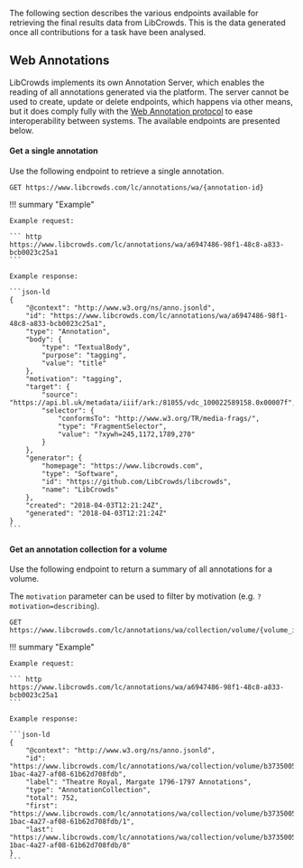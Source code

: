 
The following section describes the various endpoints available for retrieving
the final results data from LibCrowds. This is the data generated once all
contributions for a task have been analysed.

## Web Annotations

LibCrowds implements its own Annotation Server, which enables the reading of
all annotations generated via the platform. The server cannot be used to
create, update or delete endpoints, which happens via other means, but it does
comply fully with the
[Web Annotation protocol](https://www.w3.org/TR/annotation-protocol/) to ease
interoperability between systems. The available endpoints are presented
below.

#### Get a single annotation

Use the following endpoint to retrieve a single annotation.

``` http
GET https://www.libcrowds.com/lc/annotations/wa/{annotation-id}
```

!!! summary "Example"

    Example request:

    ``` http
    https://www.libcrowds.com/lc/annotations/wa/a6947486-98f1-48c8-a833-bcb0023c25a1
    ```

    Example response:

    ```json-ld
    {
        "@context": "http://www.w3.org/ns/anno.jsonld",
        "id": "https://www.libcrowds.com/lc/annotations/wa/a6947486-98f1-48c8-a833-bcb0023c25a1",
        "type": "Annotation",
        "body": {
            "type": "TextualBody",
            "purpose": "tagging",
            "value": "title"
        },
        "motivation": "tagging",
        "target": {
            "source": "https://api.bl.uk/metadata/iiif/ark:/81055/vdc_100022589158.0x00007f",
            "selector": {
                "conformsTo": "http://www.w3.org/TR/media-frags/",
                "type": "FragmentSelector",
                "value": "?xywh=245,1172,1789,270"
            }
        },
        "generator": {
            "homepage": "https://www.libcrowds.com",
            "type": "Software",
            "id": "https://github.com/LibCrowds/libcrowds",
            "name": "LibCrowds"
        },
        "created": "2018-04-03T12:21:24Z",
        "generated": "2018-04-03T12:21:24Z"
    }
    ```

#### Get an annotation collection for a volume

Use the following endpoint to return a summary of all annotations for a
volume.

The `motivation` parameter can be used to filter by motivation
(e.g. `?motivation=describing`).

``` http
GET https://www.libcrowds.com/lc/annotations/wa/collection/volume/{volume_id}
```

!!! summary "Example"

    Example request:

    ``` http
    https://www.libcrowds.com/lc/annotations/wa/a6947486-98f1-48c8-a833-bcb0023c25a1
    ```

    Example response:

    ```json-ld
    {
        "@context": "http://www.w3.org/ns/anno.jsonld",
        "id": "https://www.libcrowds.com/lc/annotations/wa/collection/volume/b3735005-1bac-4a27-af08-61b62d708fdb",
        "label": "Theatre Royal, Margate 1796-1797 Annotations",
        "type": "AnnotationCollection",
        "total": 752,
        "first": "https://www.libcrowds.com/lc/annotations/wa/collection/volume/b3735005-1bac-4a27-af08-61b62d708fdb/1",
        "last": "https://www.libcrowds.com/lc/annotations/wa/collection/volume/b3735005-1bac-4a27-af08-61b62d708fdb/8"
    }
    ```
